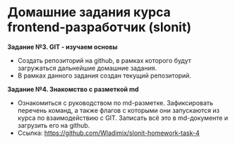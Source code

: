 # Домашние задания курса frontend-разработчик (slonit)

**Задание №3. GIT - изучаем основы**
- Создать репозиторий на github, в рамках которого будут загружаться дальнейшие домашние задания.
- В рамках данного задания создан текущий репозиторий.

**Задание №4. Знакомство с разметкой md**
- Ознакомиться с руководством по md-разметке. Зафиксировать перечень команд, а также флагов с которыми они запускаются из курса по взаимодействию с GIT. Записать всё это в md-документе и загрузить его на github.
- Ссылка: https://github.com/Wladimix/slonit-homework-task-4
